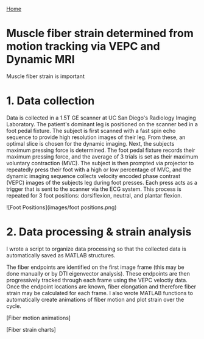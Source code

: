 [Home](https://bcunnane.github.io/)

# Muscle fiber strain determined from motion tracking via VEPC and Dynamic MRI

Muscle fiber strain is important

# 1. Data collection

Data is collected in a 1.5T GE scanner at UC San Diego's Radiology Imaging Laboratory. The patient's dominant leg is positioned on the scanner bed in a foot pedal fixture. The subject is first scanned with a fast spin echo sequence to provide high resolution images of their leg. From these, an optimal slice is chosen for the dynamic imaging. Next, the subjects maximum pressing force is determined. The foot pedal fixture records their maximum pressing force, and the average of 3 trials is set as their maximum voluntary contraction (MVC). The subject is then prompted via projector to repeatedly press their foot with a high or low percentage of MVC, and the dynamic imaging sequence collects velocity encoded phase contrast (VEPC) images of the subjects leg during foot presses. Each press acts as a trigger that is sent to the scanner via the ECG system. This process is repeated for 3 foot positions: dorsiflexion, neutral, and plantar flexion.

![Foot Positions](images/foot positions.png)

# 2. Data processing & strain analysis

I wrote a script to organize data processing so that the collected data is automatically saved as MATLAB structures. 

The fiber endpoints are identified on the first image frame (this may be done manually or by DTI eigenvector analysis). These endpoints are then progressively tracked through each frame using the VEPC veloctiy data. Once the endpoint locations are known, fiber elongation and therefore fiber strain may be calculated for each frame. I also wrote MATLAB functions to automatically create animations of fiber motion and plot strain over the cycle.

[Fiber motion animations]

[Fiber strain charts]
